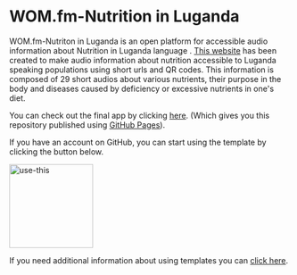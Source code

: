 # WOM.fm-Nutrition in Luganda 

WOM.fm-Nutriton in Luganda is an open platform for accessible audio information about Nutrition in Luganda language . [This website](https://endyaenungi.netlify.app/) has been created to make audio information about nutrition accessible to Luganda speaking populations using short urls and QR codes.
This information is composed of 29 short audios about various nutrients, their purpose in the body and diseases caused by deficiency or excessive nutrients in one's diet.

You can check out the final app by clicking [here](https://endyaenungi.netlify.app/). (Which gives you this repository published using [GitHub Pages](https://docs.github.com/en/pages/getting-started-with-github-pages/configuring-a-publishing-source-for-your-github-pages-site#choosing-a-publishing-source)).

If you have an account on GitHub, you can start using the template by clicking the button below.

[<img width="150" alt="use-this" src="https://user-images.githubusercontent.com/32398058/180222451-79803087-fa71-4afa-8eb7-5944aa263712.png">](https://github.com/OSEQorg/WOM.fm-Sandbox/generate)


If you need additional information about using templates you can [click here](https://docs.github.com/en/repositories/creating-and-managing-repositories/creating-a-repository-from-a-template).


